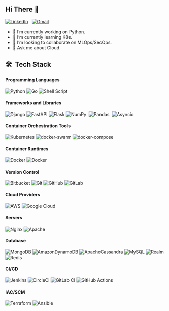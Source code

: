 ## Hi There 👋

<a href="https://www.linkedin.com/in/shashideep/"><img alt="LinkedIn" src="https://img.shields.io/badge/linkedin%20-%230077B5.svg?&style=flat&logo=linkedin&logoColor=white"/></a> &nbsp;
<a href="mailto:dshashideep@gmail.com"><img alt="Gmail" src="https://img.shields.io/badge/Gmail-D14836?style=flat&logo=gmail&logoColor=white" /></a> &nbsp;


- 🔭 I’m currently working on Python.
- 🌱 I’m currently learning K8s.
- 🤝 I’m looking to collaborate on MLOps/SecOps.
- 💬 Ask me about Cloud.


## 🛠 &nbsp;Tech Stack

#### Programming Languages
![Python](https://img.shields.io/badge/python-3670A0?style=plastic&logo=python&logoColor=ffdd54)
![Go](https://img.shields.io/badge/go-%2300ADD8.svg?style=plastic&logo=go&logoColor=white)
![Shell Script](https://img.shields.io/badge/shell_script-%23121011.svg?style=plastic&logo=gnu-bash&logoColor=white)
#### Frameworks and Libraries
![Django](https://img.shields.io/badge/django-%23092E20.svg?style=plastic&logo=django&logoColor=white)
![FastAPI](https://img.shields.io/badge/FastAPI-005571?style=plastic&logo=fastapi)
![Flask](https://img.shields.io/badge/flask-%23000.svg?style=plastic&logo=flask&logoColor=white)
![NumPy](https://img.shields.io/badge/numpy%20-%23013243.svg?&style=plastic&logo=numpy&logoColor=white)&nbsp;
![Pandas](https://img.shields.io/badge/pandas%20-%23150458.svg?&style=plastic&logo=pandas&logoColor=white)&nbsp;
![Asyncio](https://img.shields.io/badge/asyncio%20-%23150458.svg?&style=plastic&logo=asyncio&logoColor=white)&nbsp;
#### Container Orchestration Tools
![Kubernetes](https://img.shields.io/badge/kubernetes-%23326ce5.svg?style=plastic&logo=kubernetes&logoColor=white)
![docker-swarm](https://img.shields.io/badge/docker-swarm-%23326ce5.svg?style=plastic&logo=docker-swarm&logoColor=white)
![docker-compose](https://img.shields.io/badge/docker-compose-%23326ce5.svg?style=plastic&logo=docker-compose&logoColor=white)
#### Container Runtimes
![Docker](https://img.shields.io/badge/docker-%230db7ed.svg?style=plastic&logo=docker&logoColor=white)
![Docker](https://img.shields.io/badge/containerd-%230db7ed.svg?style=plastic&logo=containerd&logoColor=black)
#### Version Control
![Bitbucket](https://img.shields.io/badge/bitbucket-%230047B3.svg?style=plastic&logo=bitbucket&logoColor=white)
![Git](https://img.shields.io/badge/git-%23F05033.svg?style=plastic&logo=git&logoColor=white)
![GitHub](https://img.shields.io/badge/github-%23121011.svg?style=plastic&logo=github&logoColor=white)
![GitLab](https://img.shields.io/badge/gitlab-%23181717.svg?style=plastic&logo=gitlab&logoColor=white)
#### Cloud Providers
![AWS](https://img.shields.io/badge/AWS-%23FF9900.svg?style=plastic&logo=amazon-aws&logoColor=white)
![Google Cloud](https://img.shields.io/badge/GoogleCloud-%234285F4.svg?style=plastic&logo=google-cloud&logoColor=white)
#### Servers
![Nginx](https://img.shields.io/badge/nginx-%23009639.svg?style=plastic&logo=nginx&logoColor=white)
![Apache](https://img.shields.io/badge/apache-%23D42029.svg?style=plastic&logo=apache&logoColor=white)
#### Database
![MongoDB](https://img.shields.io/badge/MongoDB-%234ea94b.svg?style=plastic&logo=mongodb&logoColor=white)
![AmazonDynamoDB](https://img.shields.io/badge/Amazon%20DynamoDB-4053D6?style=plastic&logo=Amazon%20DynamoDB&logoColor=white)
![ApacheCassandra](https://img.shields.io/badge/cassandra-%231287B1.svg?style=plastic&logo=apache-cassandra&logoColor=white)
![MySQL](https://img.shields.io/badge/mysql-%2300f.svg?style=plastic&logo=mysql&logoColor=white)
![Realm](https://img.shields.io/badge/Realm-39477F?style=plastic&logo=realm&logoColor=white)
![Redis](https://img.shields.io/badge/redis-%23DD0031.svg?style=plastic&logo=redis&logoColor=white)
#### CI/CD
![Jenkins](https://img.shields.io/badge/jenkins-%232C5263.svg?style=plastic&logo=jenkins&logoColor=white)
![CircleCI](https://img.shields.io/badge/CIRCLECI-%23161616.svg?style=plastic&logo=circleci&logoColor=white)
![GitLab CI](https://img.shields.io/badge/GitLabCI-%23181717.svg?style=plastic&logo=gitlab&logoColor=white)
![GitHub Actions](https://img.shields.io/badge/githubactions-%232671E5.svg?style=plastic&logo=githubactions&logoColor=white)
#### IAC/SCM
![Terraform](https://img.shields.io/badge/terraform-%235835CC.svg?style=plastic&logo=terraform&logoColor=white)
![Ansible](https://img.shields.io/badge/ansible-%231A1918.svg?style=plastic&logo=ansible&logoColor=white)










